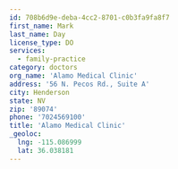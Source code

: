 ```yaml
---
id: 708b6d9e-deba-4cc2-8701-c0b3fa9fa8f7
first_name: Mark
last_name: Day
license_type: DO
services:
  - family-practice
category: doctors
org_name: 'Alamo Medical Clinic'
address: '56 N. Pecos Rd., Suite A'
city: Henderson
state: NV
zip: '89074'
phone: '7024569100'
title: 'Alamo Medical Clinic'
_geoloc:
  lng: -115.086999
  lat: 36.038181
---
```

